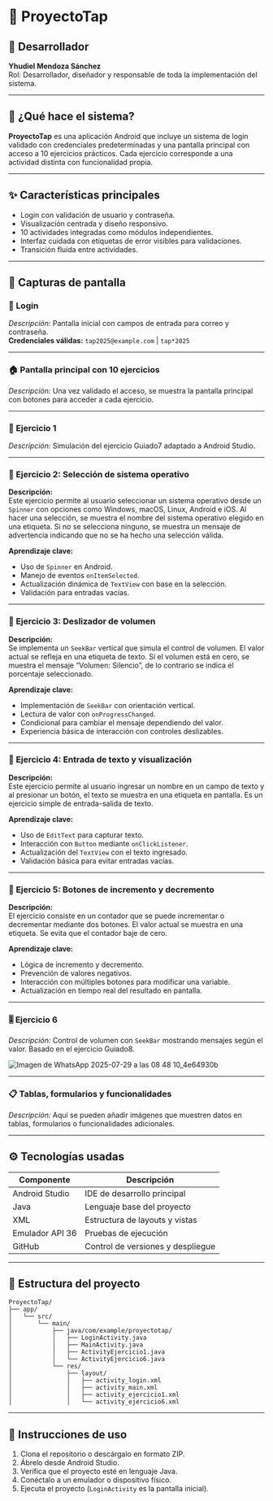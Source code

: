 # 📱 ProyectoTap

## 👤 Desarrollador
**Yhudiel Mendoza Sánchez**  
Rol: Desarrollador, diseñador y responsable de toda la implementación del sistema.

---

## 📌 ¿Qué hace el sistema?
**ProyectoTap** es una aplicación Android que incluye un sistema de login validado con credenciales predeterminadas y una pantalla principal con acceso a 10 ejercicios prácticos. Cada ejercicio corresponde a una actividad distinta con funcionalidad propia.

---

## ✨ Características principales

- Login con validación de usuario y contraseña.
- Visualización centrada y diseño responsivo.
- 10 actividades integradas como módulos independientes.
- Interfaz cuidada con etiquetas de error visibles para validaciones.
- Transición fluida entre actividades.

---

## 🧪 Capturas de pantalla

### 🔐 Login
_Descripción:_ Pantalla inicial con campos de entrada para correo y contraseña.  
**Credenciales válidas:** `tap2025@example.com` | `tap*2025`  


---

### 🏠 Pantalla principal con 10 ejercicios
_Descripción:_ Una vez validado el acceso, se muestra la pantalla principal con botones para acceder a cada ejercicio.  



---

### 🧮 Ejercicio 1
_Descripción:_ Simulación del ejercicio Guiado7 adaptado a Android Studio.



---

### 🧪 Ejercicio 2: Selección de sistema operativo

**Descripción:**  
Este ejercicio permite al usuario seleccionar un sistema operativo desde un `Spinner` con opciones como Windows, macOS, Linux, Android e iOS. Al hacer una selección, se muestra el nombre del sistema operativo elegido en una etiqueta. Si no se selecciona ninguno, se muestra un mensaje de advertencia indicando que no se ha hecho una selección válida.

**Aprendizaje clave:**  
- Uso de `Spinner` en Android.
- Manejo de eventos `onItemSelected`.
- Actualización dinámica de `TextView` con base en la selección.
- Validación para entradas vacías.

---

### 🧪 Ejercicio 3: Deslizador de volumen

**Descripción:**  
Se implementa un `SeekBar` vertical que simula el control de volumen. El valor actual se refleja en una etiqueta de texto. Si el volumen está en cero, se muestra el mensaje “Volumen: Silencio”, de lo contrario se indica el porcentaje seleccionado.

**Aprendizaje clave:**  
- Implementación de `SeekBar` con orientación vertical.
- Lectura de valor con `onProgressChanged`.
- Condicional para cambiar el mensaje dependiendo del valor.
- Experiencia básica de interacción con controles deslizables.

---

### 🧪 Ejercicio 4: Entrada de texto y visualización

**Descripción:**  
Este ejercicio permite al usuario ingresar un nombre en un campo de texto y al presionar un botón, el texto se muestra en una etiqueta en pantalla. Es un ejercicio simple de entrada-salida de texto.

**Aprendizaje clave:**  
- Uso de `EditText` para capturar texto.
- Interacción con `Button` mediante `onClickListener`.
- Actualización del `TextView` con el texto ingresado.
- Validación básica para evitar entradas vacías.

---

### 🧪 Ejercicio 5: Botones de incremento y decremento

**Descripción:**  
El ejercicio consiste en un contador que se puede incrementar o decrementar mediante dos botones. El valor actual se muestra en una etiqueta. Se evita que el contador baje de cero.

**Aprendizaje clave:**  
- Lógica de incremento y decremento.
- Prevención de valores negativos.
- Interacción con múltiples botones para modificar una variable.
- Actualización en tiempo real del resultado en pantalla.

---

### 🎚️ Ejercicio 6
_Descripción:_ Control de volumen con `SeekBar` mostrando mensajes según el valor. Basado en el ejercicio Guiado8.

![Imagen de WhatsApp 2025-07-29 a las 08 48 10_4e64930b](https://github.com/user-attachments/assets/bfa51913-85a0-4588-8477-be3dc77f10d3)

---

### 📋 Tablas, formularios y funcionalidades

_Descripción:_ Aquí se pueden añadir imágenes que muestren datos en tablas, formularios o funcionalidades adicionales.


---

## ⚙️ Tecnologías usadas

| Componente | Descripción |
|------------|-------------|
| Android Studio | IDE de desarrollo principal |
| Java | Lenguaje base del proyecto |
| XML | Estructura de layouts y vistas |
| Emulador API 36 | Pruebas de ejecución |
| GitHub | Control de versiones y despliegue |

---

## 📂 Estructura del proyecto

```
ProyectoTap/
├── app/
│   └── src/
│       └── main/
│           ├── java/com/example/proyectotap/
│           │   ├── LoginActivity.java
│           │   ├── MainActivity.java
│           │   ├── ActivityEjercicio1.java
│           │   └── ActivityEjercicio6.java
│           └── res/
│               ├── layout/
│               │   ├── activity_login.xml
│               │   ├── activity_main.xml
│               │   ├── activity_ejercicio1.xml
│               │   └── activity_ejercicio6.xml
```

---

## 📌 Instrucciones de uso

1. Clona el repositorio o descárgalo en formato ZIP.
2. Ábrelo desde Android Studio.
3. Verifica que el proyecto esté en lenguaje Java.
4. Conéctalo a un emulador o dispositivo físico.
5. Ejecuta el proyecto (`LoginActivity` es la pantalla inicial).


